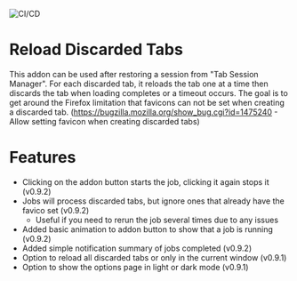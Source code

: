 ![CI/CD](https://github.com/irvinm/ReloadDiscardedTabs/workflows/CI/CD/badge.svg)

# Reload Discarded Tabs

This addon can be used after restoring a session from "Tab Session Manager".  For each discarded tab, it reloads the tab one at a time then discards the tab when loading completes or a timeout occurs.  The goal is to get around the Firefox limitation that favicons can not be set when creating a discarded tab.  (https://bugzilla.mozilla.org/show_bug.cgi?id=1475240 - Allow setting favicon when creating discarded tabs)

# Features
- Clicking on the addon button starts the job, clicking it again stops it (v0.9.2)
- Jobs will process discarded tabs, but ignore ones that already have the favico set (v0.9.2)
  - Useful if you need to rerun the job several times due to any issues
- Added basic animation to addon button to show that a job is running (v0.9.2)
- Added simple notification summary of jobs completed (v0.9.2)
- Option to reload all discarded tabs or only in the current window (v0.9.1)
- Option to show the options page in light or dark mode (v0.9.1)
